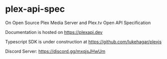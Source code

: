# plex-api-spec
 
On Open Source Plex Media Server and Plex.tv Open API Specification


Documentation is hosted on https://plexapi.dev

Typescript SDK is under construction at https://github.com/lukehagar/plexjs

Discord Server: https://discord.gg/mxqjsJHwUm
